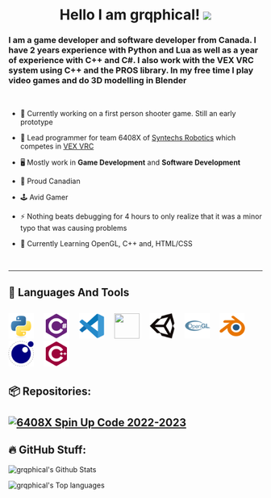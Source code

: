 <h1 align="center">Hello I am grqphical! <img src="https://raw.githubusercontent.com/MartinHeinz/MartinHeinz/master/wave.gif" width="30px"></h1>

### I am a game developer and software developer from Canada. I have 2 years experience with Python and Lua as well as a year of experience with C++ and C#. I also work with the VEX VRC system using C++ and the PROS library. In my free time I play video games and do 3D modelling in Blender
<br>

- 📝 Currently working on a first person shooter game. Still an early prototype
  
- 🤖 Lead programmer for team 6408X of [Syntechs Robotics](https://www.syntechsrobotics.ca) which competes in [VEX VRC](https://www.vexrobotics.com/v5/competition/vrc-current-game)
  
- 🖥️ Mostly work in **Game Development** and **Software Development**
  
- 🍁 Proud Canadian

- 🕹️ Avid Gamer

- ⚡ Nothing beats debugging for 4 hours to only realize that it was a minor typo that was causing problems

- 📖 Currently Learning OpenGL, C++ and, HTML/CSS
<br>

---
## 🔧 Languages And Tools
[<img src="https://raw.githubusercontent.com/devicons/devicon/master/icons/python/python-original.svg" width="50" height="50">](https://www.python.org/)&nbsp;&nbsp;&nbsp;
[<img src="https://raw.githubusercontent.com/devicons/devicon/master/icons/csharp/csharp-plain.svg" width="50" height="50">](https://dotnet.microsoft.com/en-us/)&nbsp;&nbsp;&nbsp;
[<img src="https://raw.githubusercontent.com/devicons/devicon/master/icons/vscode/vscode-original.svg" width="50" height="50">](https://code.visualstudio.com/)&nbsp;&nbsp;&nbsp;
[<img src="https://avatars.githubusercontent.com/u/14814081?s=200&v=4" width="50" height="50">](https://pros.cs.purdue.edu/)&nbsp;&nbsp;&nbsp;
[<img src="https://raw.githubusercontent.com/devicons/devicon/master/icons/unity/unity-original.svg" width="50" height="50">](https://unity.com)&nbsp;&nbsp;&nbsp;
[<img src="https://raw.githubusercontent.com/devicons/devicon/master/icons/opengl/opengl-plain.svg" width="50" height="50">](https://www.opengl.org/)&nbsp;&nbsp;&nbsp;
[<img src="https://raw.githubusercontent.com/devicons/devicon/master/icons/blender/blender-original.svg" width="50" height="50">](https://www.blender.org)&nbsp;&nbsp;&nbsp;
[<img src="https://raw.githubusercontent.com/devicons/devicon/master/icons/lua/lua-original.svg" width="50" height="50">](https://www.roblox.com/create)&nbsp;&nbsp;&nbsp;
[<img src="https://github.com/devicons/devicon/blob/master/icons/cplusplus/cplusplus-plain.svg" width="50" height="50">](https://www.cplusplus.com)
---
## 📦 Repositories:
[![6408X Spin Up Code 2022-2023](https://github-readme-stats.vercel.app/api/pin/?username=grqphical07&repo=spin-up&theme=dark)](https://www.github.com/grqphical07/spin-up)
---
## 🔥 GitHub Stuff:
![grqphical's Github Stats](https://github-readme-stats.vercel.app/api?username=grqphical07&theme=dark)

![grqphical's Top languages](https://github-readme-stats.vercel.app/api/top-langs/?username=grqphical07&theme=dark)
